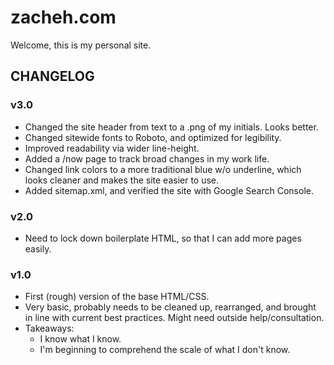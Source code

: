 # zacheh.com

Welcome, this is my personal site.

## CHANGELOG

### v3.0

- Changed the site header from text to a .png of my initials. Looks better.
- Changed sitewide fonts to Roboto, and optimized for legibility.
- Improved readability via wider line-height.
- Added a /now page to track broad changes in my work life. 
- Changed link colors to a more traditional blue w/o underline, which looks cleaner and makes the site easier to use.
- Added sitemap.xml, and verified the site with Google Search Console.

### v2.0

- Need to lock down boilerplate HTML, so that I can add more pages easily. 

### v1.0

- First (rough) version of the base HTML/CSS.
- Very basic, probably needs to be cleaned up, rearranged, and brought in line with current best practices. Might need outside help/consultation. 
- Takeaways:
	- I know what I know.
	- I'm beginning to comprehend the scale of what I don't know.  
